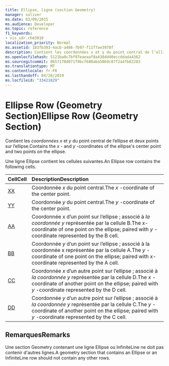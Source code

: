 ```yaml
---
title: Ellipse, ligne (section Geometry)
manager: soliver
ms.date: 03/09/2015
ms.audience: Developer
ms.topic: reference
f1_keywords:
- vis_sdr.chm3010
localization_priority: Normal
ms.assetid: 183fb303-4acb-a486-7b97-f11f7ae3978f
description: Contient les coordonnées x et y du point central de l’ellipse et deux points sur l’ellipse.
ms.openlocfilehash: 5121ba0c7bf97eaeaaf8a438dd40eccddada4362
ms.sourcegitcommit: 8657170d071f9bcf680aba50b9c07f2a4fb82283
ms.translationtype: MT
ms.contentlocale: fr-FR
ms.lasthandoff: 04/28/2019
ms.locfileid: "33421829"
---
```

# <a name="ellipse-row-geometry-section"></a><span data-ttu-id="07d84-103">Ellipse Row (Geometry Section)</span><span class="sxs-lookup"><span data-stu-id="07d84-103">Ellipse Row (Geometry Section)</span></span>

<span data-ttu-id="07d84-104">Contient les  *coordonnées x*  et  *y*  du point central de l’ellipse et deux points sur l’ellipse.</span><span class="sxs-lookup"><span data-stu-id="07d84-104">Contains the  *x*  - and  *y*  -coordinates of the ellipse's center point and two points on the ellipse.</span></span> 
  
<span data-ttu-id="07d84-105">Une ligne Ellipse contient les cellules suivantes.</span><span class="sxs-lookup"><span data-stu-id="07d84-105">An Ellipse row contains the following cells.</span></span>
  
|<span data-ttu-id="07d84-106">**Cell**</span><span class="sxs-lookup"><span data-stu-id="07d84-106">**Cell**</span></span>|<span data-ttu-id="07d84-107">**Description**</span><span class="sxs-lookup"><span data-stu-id="07d84-107">**Description**</span></span>|
|:-----|:-----|
|[<span data-ttu-id="07d84-108">X</span><span class="sxs-lookup"><span data-stu-id="07d84-108">X</span></span>](x-cell-geometry-section.md) <br/> |<span data-ttu-id="07d84-109">Coordonnée  *x*  du point central.</span><span class="sxs-lookup"><span data-stu-id="07d84-109">The  *x*  -coordinate of the center point.</span></span>  <br/> |
|[<span data-ttu-id="07d84-110">Y</span><span class="sxs-lookup"><span data-stu-id="07d84-110">Y</span></span>](y-cell-geometry-section.md) <br/> |<span data-ttu-id="07d84-111">Coordonnée  *y*  du point central.</span><span class="sxs-lookup"><span data-stu-id="07d84-111">The  *y*  -coordinate of the center point.</span></span>  <br/> |
|[<span data-ttu-id="07d84-112">A</span><span class="sxs-lookup"><span data-stu-id="07d84-112">A</span></span>](a-cell-geometry-section.md) <br/> |<span data-ttu-id="07d84-113">Coordonnée x d’un point sur l’ellipse ; associé à  *la coordonnée y*  représentée par la cellule B.</span><span class="sxs-lookup"><span data-stu-id="07d84-113">The x-coordinate of one point on the ellipse; paired with  *y*  -coordinate represented by the B cell.</span></span>  <br/> |
|[<span data-ttu-id="07d84-114">B</span><span class="sxs-lookup"><span data-stu-id="07d84-114">B</span></span>](b-cell-geometry-section.md) <br/> |<span data-ttu-id="07d84-115">Coordonnée  *y*  d’un point sur l’ellipse ; associé à la coordonnée x représentée par la cellule A.</span><span class="sxs-lookup"><span data-stu-id="07d84-115">The  *y*  -coordinate of one point on the ellipse; paired with x-coordinate represented by the A cell.</span></span>  <br/> |
|[<span data-ttu-id="07d84-116">C</span><span class="sxs-lookup"><span data-stu-id="07d84-116">C</span></span>](c-cell-geometry-section.md) <br/> |<span data-ttu-id="07d84-117">Coordonnée  *x*  d’un autre point sur l’ellipse ; associé à  *la coordonnée y*  représentée par la cellule D.</span><span class="sxs-lookup"><span data-stu-id="07d84-117">The  *x*  -coordinate of another point on the ellipse; paired with  *y*  -coordinate represented by the D cell.</span></span>  <br/> |
|[<span data-ttu-id="07d84-118">D</span><span class="sxs-lookup"><span data-stu-id="07d84-118">D</span></span>](d-cell-geometry-section.md) <br/> |<span data-ttu-id="07d84-119">Coordonnée  *y*  d’un autre point sur l’ellipse ; associé à  *la coordonnée y*  représentée par la cellule C.</span><span class="sxs-lookup"><span data-stu-id="07d84-119">The  *y*  -coordinate of another point on the ellipse; paired with  *y*  -coordinate represented by the C cell.</span></span>  <br/> |
   
## <a name="remarks"></a><span data-ttu-id="07d84-120">Remarques</span><span class="sxs-lookup"><span data-stu-id="07d84-120">Remarks</span></span>

<span data-ttu-id="07d84-121">Une section Geometry contenant une ligne Ellipse ou InfiniteLine ne doit pas contenir d'autres lignes.</span><span class="sxs-lookup"><span data-stu-id="07d84-121">A geometry section that contains an Ellipse or an InfiniteLine row should not contain any other rows.</span></span>
  

